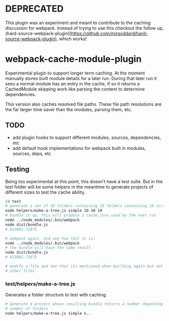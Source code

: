 # DEPRECATED

This plugin was an experiment and meant to contribute to the caching discussion for webpack. Instead of trying to use this checkout the follow up, (hard-source-webpack-plugin](https://github.com/mzgoddard/hard-source-webpack-plugin), which works!

# webpack-cache-module-plugin

Experimental plugin to support longer term caching. At the moment manually stores built module details for a later run. During that later run it sees a normal module has an entry in the cache, if so it returns a CachedModule skipping work like parsing the content to determine dependencies.

This version also caches resolved file paths. These file path resolutions are the far larger time saver than the modules, parsing them, etc.

## TODO

- add plugin hooks to support different modules, sources, dependencies, etc
- add default hook implementations for webpack built in modules, sources, deps, etc

## Testing

Being too experimental at this point, this doesn't have a test suite. But in the test folder will be some helpers in the meantime to generate projects of different sizes to test the cache ability.

```sh
cd test
# generate a set of 10 folders containing 10 folders containing 10 scripts
node helpers/make-a-tree.js simple 10 10 10
# bundle it up, this will produce a cache.json used by the next run
node ../node_modules/.bin/webpack
node dist/bundle.js
# 813001.71875

# webpack again, and see how fast it is!
node ../node_modules/.bin/webpack
# the bundle will have the same result
node dist/bundle.js
# 813001.71875

# modify a file and see that its mentioned when building again but not the
# other files
```

### test/helpers/make-a-tree.js

Generates a folder structure to test with caching.

```sh
# Generate a project whose resulting bundle returns a number depending on the
# number of folders
node helpers/make-a-tree.js simple n..
```
